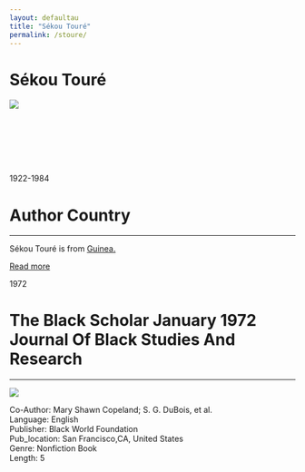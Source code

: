 ```yaml
---
layout: defaultau
title: "Sékou Touré"
permalink: /stoure/
---
```

<!-- partial:index.partial.html -->
<div class="content">
     <h1>Sékou Touré</h1>
    <div class="quote">
        <div><img src="https://upload.wikimedia.org/wikipedia/commons/thumb/0/03/Ahmed_S%C3%A9kou_Tour%C3%A9_1962.jpg/330px-Ahmed_S%C3%A9kou_Tour%C3%A9_1962.jpg" class="logo"></div>
    </div>
    <div class="timeline">
        <div style="padding-bottom:100px;"></div>
        <div class="block">
             <div class="date right"><p class="right">1922-1984</p></div>
            <div class="dot"></div>
            <div class="left first">
            <div class="author_country">
                <h1>Author Country</h1><hr>
          <div class="aclocation">  <p>Sékou Touré is from <a href="{{ site.baseurl }}/57">Guinea.</a></p></div>
              <div class="acreadmore">  <a href="https://en.wikipedia.org/wiki/Ahmed_S%C3%A9kou_Tour%C3%A9" target="_blank">Read more</a></div>
            </div>
            </div>
        <div class="block">
            <div class="date left"><p class="left">1972</p></div>
            <div class="dot"></div>
            <div class="right">
                <h1>The Black Scholar January 1972 Journal Of Black Studies And Research</h1><hr>
                <p><img src="https://m.media-amazon.com/images/I/41MiQu6L-RL._SY373_BO1,204,203,200_.jpg"></p>
                <p>
	    Co-Author: Mary Shawn Copeland; S. G. DuBois, et al.<br/>               
	    Language: English<br/>
                Publisher: Black World Foundation<br/>
                Pub_location: San Francisco,CA, United States<br/>
                Genre: Nonfiction Book<br/>
                Length: 5<br/>                   </p>
            </div>
        </div>
